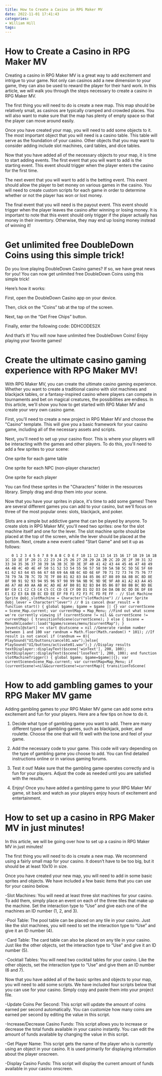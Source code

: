 ```yaml
---
title: How to Create a Casino in RPG Maker MV
date: 2022-11-01 17:41:43
categories:
- William Hill
tags:
---
```



#  How to Create a Casino in RPG Maker MV

Creating a casino in RPG Maker MV is a great way to add excitement and intrigue to your game. Not only can casinos add a new dimension to your game, they can also be used to reward the player for their hard work. In this article, we will walk you through the steps necessary to create a casino in RPG Maker MV.

The first thing you will need to do is create a new map. This map should be relatively small, as casinos are typically cramped and crowded places. You will also want to make sure that the map has plenty of empty space so that the player can move around easily.

Once you have created your map, you will need to add some objects to it. The most important object that you will need is a casino table. This table will serve as the foundation of your casino. Other objects that you may want to consider adding include slot machines, card tables, and dice tables.

Now that you have added all of the necessary objects to your map, it is time to start adding events. The first event that you will want to add is the starting event. This event should trigger when the player enters the casino for the first time.

The next event that you will want to add is the betting event. This event should allow the player to bet money on various games in the casino. You will need to create custom scripts for each game in order to determine whether or not the player has won or lost money.

The final event that you will need is the payout event. This event should trigger when the player leaves the casino after winning or losing money. It is important to note that this event should only trigger if the player actually has money in their inventory. Otherwise, they may end up losing money instead of winning it!

#  Get unlimited free DoubleDown Coins using this simple trick!

Do you love playing DoubleDown Casino games? If so, we have great news for you! You can now get unlimited free DoubleDown Coins using this simple trick!

Here’s how it works:

First, open the DoubleDown Casino app on your device.

Then, click on the “Coins” tab at the top of the screen.

Next, tap on the “Get Free Chips” button.

Finally, enter the following code: DDHCODES2X

And that’s it! You will now have unlimited free DoubleDown Coins! Enjoy playing your favorite games!

#  Create the ultimate casino gaming experience with RPG Maker MV!

With RPG Maker MV, you can create the ultimate casino gaming experience. Whether you want to create a traditional casino with slot machines and blackjack tables, or a fantasy-inspired casino where players can compete in tournaments and bet on magical creatures, the possibilities are endless. In this article, we'll show you how to get started with RPG Maker MV and create your very own casino game.

First, you'll need to create a new project in RPG Maker MV and choose the "Casino" template. This will give you a basic framework for your casino game, including all of the necessary assets and scripts.

Next, you'll need to set up your casino floor. This is where your players will be interacting with the games and other players. To do this, you'll need to add a few sprites to your scene:

One sprite for each game table

One sprite for each NPC (non-player character)

One sprite for each player

You can find these sprites in the "Characters" folder in the resources library. Simply drag and drop them into your scene.

Now that you have your sprites in place, it's time to add some games! There are several different games you can add to your casino, but we'll focus on three of the most popular ones: slots, blackjack, and poker.

Slots are a simple but addictive game that can be played by anyone. To create slots in RPG Maker MV, you'll need two sprites: one for the slot machine itself and one for the lever. The slot machine sprite should be placed at the top of the screen, while the lever should be placed at the bottom. Next, create a new event called "Start Game" and set it up as follows:



























       0 1 2 3 4 5 6 7 8 9 A B C D E F 10 11 12 13 14 15 16 17 18 19 1A 1B 1C 1D 1E 1F 20 21 22 23 24 25 26 27 28 29 2A 2B 2C 2D 2E 2F 30 31 32 33 34 35 36 37 38 39 3A 3B 3C 3D 3E 3F 40 41 42 43 44 45 46 47 48 49 4A 4B 4C 4D 4E 4F 50 51 52 53 54 55 56 57 58 59 5A 5B 5C 5D 5E 5F 60 61 62 63 64 65 66 67 68 69 6A 6B 6C 6D 6E 6F 70 71 72 73 74 75 76 77 78 79 7A 7B 7C 7D 7E 7F 80 81 82 83 84 85 86 87 88 89 8A 8B 8C 8D 8E 8F 90 91 92 93 94 95 96 97 98 99 9A 9B 9C 9D 9E 9F A0 A1 A2 A3 A4 A5 A6 A7 A8 A9 AA AB AC AD AE AF B0 B1 B2 B3 B4 B5 B6 B7 B8 BB BC BD BE BF C0 C1 C2 C3 C4 C5 CC CD CE CF D0 D1 D2 D3 D4 DA DB DC DD DE DF E0 E1 E2 E3 EA EB EC ED EE EF F0 F1 F2 F3 FC FD FE FF - // Slot Machine Sprite @obj_slotMachine = Character("slotMachine") // Lever Sprite @obj_lever = Character("lever") // 0 is cancel @var_result = 0 function start() { global $game; $game = $game || {} var currentScene = Scene_Map.current; var currentMap = Map_Menu; //Find out what scene we're currently viewing if (currentScene != nil && currentScene != currentMap) { transitionToScene(currentScene); } else { $scene = MenuXmlLoader::load("$game/scenes/menu/$currentMap"); } }events[@start] << start @cutscene = nil //Generate random number between 1 and 100 var randnum = Math.floor(Math.random() * 101); //If result is not cancel if (randnum == 0){ PlaySound("UI/buttons/cancel01.wav");}else{ PlaySound("UI/buttons/activate01.wav");} //Display results textDisplayer::displayText($scene['winText'], 200, 100); textDisplayer::displayText($scene['loseText'], 200, 100); end function slotMachineTrigger() { global $game; $game=$game||{}; var currentScene=Scene_Map.current; var currentMap=Map_Menu; if (currentScene!=nil&&currentScene!=currentMap){ transitionToScene(

#  How to add gambling games to your RPG Maker MV game

Adding gambling games to your RPG Maker MV game can add some extra excitement and fun for your players. Here are a few tips on how to do it.

1. Decide what type of gambling game you want to add. There are many different types of gambling games, such as blackjack, poker, and roulette. Choose the one that will fit well with the tone and feel of your game.

2. Add the necessary code to your game. This code will vary depending on the type of gambling game you choose to add. You can find detailed instructions online or in various gaming forums.

3. Test it out! Make sure that the gambling game operates correctly and is fun for your players. Adjust the code as needed until you are satisfied with the results.

4. Enjoy! Once you have added a gambling game to your RPG Maker MV game, sit back and watch as your players enjoy hours of excitement and entertainment.

#  How to set up a casino in RPG Maker MV in just minutes!

In this article, we will be going over how to set up a casino in RPG Maker MV in just minutes!

The first thing you will need to do is create a new map. We recommend using a fairly small map for your casino. It doesn’t have to be too big, but it should be at least 10x10 in size.

Once you have created your new map, you will need to add in some basic sprites and objects. We have included a few basic items that you can use for your casino below.

-Slot Machines: You will need at least three slot machines for your casino. To add them, simply place an event on each of the three tiles that make up the machine. Set the interaction type to “Use” and give each one of the machines an ID number (1, 2, and 3).

-Pool Table: The pool table can be placed on any tile in your casino. Just like the slot machines, you will need to set the interaction type to “Use” and give it an ID number (4).

-Card Table: The card table can also be placed on any tile in your casino. Just like the other objects, set the interaction type to “Use” and give it an ID number (5).

-Cocktail Tables: You will need two cocktail tables for your casino. Like the other objects, set the interaction type to “Use” and give them an ID number (6 and 7).

Now that you have added all of the basic sprites and objects to your map, you will need to add some scripts. We have included four scripts below that you can use for your casino. Simply copy and paste them into your project file.

-Update Coins Per Second: This script will update the amount of coins earned per second automatically. You can customize how many coins are earned per second by editing the value in this script.

-Increase/Decrease Casino Funds: This script allows you to increase or decrease the total funds available in your casino instantly. You can edit the amount of funds available by changing the value in this script.

-Get Player Name: This script gets the name of the player who is currently using an object in your casino. It is used primarily for displaying information about the player onscreen.

-Display Casino Funds: This script will display the current amount of funds available in your casino onscreen.